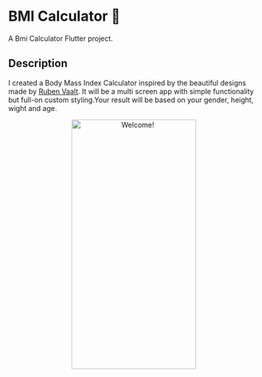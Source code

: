 # BMI Calculator 💪

A Bmi Calculator Flutter project.

## Description


I created a Body Mass Index Calculator inspired by the beautiful designs made by [Ruben Vaalt](https://dribbble.com/shots/4585382-Simple-BMI-Calculator). It will be a multi screen app with simple functionality but full-on custom styling.Your result will be based on your gender, height, wight and age.


<div align="center" width="50">

<img src="https://github.com/londonappbrewery/Images/raw/master/bmi-calc-demo.gif" alt="Welcome!" width="250" height= "500" />

</div>
